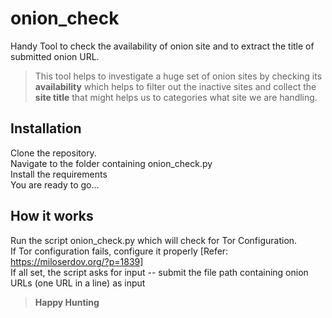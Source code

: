 # onion_check
Handy Tool to check the availability of onion site and to extract the title of submitted onion URL.
> This tool helps to investigate a huge set of onion sites by checking its **availability** which helps to filter out the inactive sites and collect the **site title** that might helps us to categories what site we are handling.

## Installation
Clone the repository.
<br /> Navigate to the folder containing onion_check.py
<br /> Install the requirements
<br /> You are ready to go...

## How it works
Run the script onion_check.py which will check for Tor Configuration. 
<br /> If Tor configuration fails, configure it properly [Refer: https://miloserdov.org/?p=1839]
<br /> If all set, the script asks for input -- submit the file path containing onion URLs (one URL in a line) as input

> **Happy Hunting**
